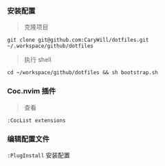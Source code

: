 ### 安装配置

> 克隆项目

```shell
git clone git@github.com:CaryWill/dotfiles.git ~/.workspace/github/dotfiles
```

> 执行 shell

```shell
cd ~/workspace/github/dotfiles && sh bootstrap.sh
```

### Coc.nvim 插件

> 查看

```vim
:CocList extensions
```

### 编辑配置文件

`:PlugInstall` 安装配置
